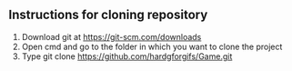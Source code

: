 ## Instructions for cloning repository
1. Download git at https://git-scm.com/downloads
2. Open cmd and go to the folder in which you want to clone the project
3. Type git clone https://github.com/hardgforgifs/Game.git
